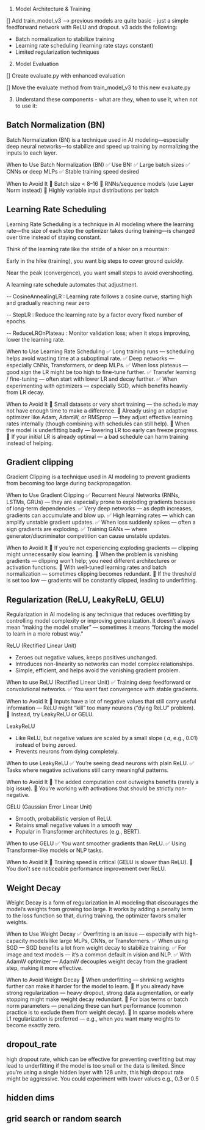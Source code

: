 1. Model Architecture & Training

[] Add train_model_v3 --> previous models are quite basic - just a simple feedforward network with ReLU and dropout. v3 adds the following:

- Batch normalization to stabilize training
- Learning rate scheduling (learning rate stays constant)
- Limited regularization techniques

2. Model Evaluation

[] Create evaluate.py with enhanced evaluation

[] Move the evaluate method from train_model_v3 to this new evaluate.py

3. Understand these components - what are they, when to use it, when not to use it:

## Batch Normalization (BN)
Batch Normalization (BN) is a technique used in AI modeling—especially deep neural networks—to stabilize and speed up training by normalizing the inputs to each layer.

When to Use Batch Normalization (BN)
✅ Use BN:
✅ Large batch sizes
✅ CNNs or deep MLPs
✅ Stable training speed desired

When to Avoid It
🚫 Batch size < 8–16
🚫 RNNs/sequence models (use Layer Norm instead)
🚫 Highly variable input distributions per batch

## Learning Rate Scheduling
Learning Rate Scheduling is a technique in AI modeling where the learning rate—the size of each step the optimizer takes during training—is changed over time instead of staying constant.

Think of the learning rate like the stride of a hiker on a mountain:

Early in the hike (training), you want big steps to cover ground quickly.

Near the peak (convergence), you want small steps to avoid overshooting.

A learning rate schedule automates that adjustment.

-- CosineAnnealingLR : Learning rate follows a cosine curve, starting   high and gradually reaching near zero

-- StepLR : Reduce the learning rate by a factor every fixed number of epochs.

-- ReduceLROnPlateau : Monitor validation loss; when it stops improving, lower the learning rate.

When to Use Learning Rate Scheduling
✅ Long training runs — scheduling helps avoid wasting time at a suboptimal rate.
✅ Deep networks — especially CNNs, Transformers, or deep MLPs.
✅ When loss plateaus — good sign the LR might be too high to fine-tune further.
✅ Transfer learning / fine-tuning — often start with lower LR and decay further.
✅ When experimenting with optimizers — especially SGD, which benefits heavily from LR decay.

When to Avoid It
🚫 Small datasets or very short training — the schedule may not have enough time to make a difference.
🚫 Already using an adaptive optimizer like Adam, AdamW, or RMSprop — they adjust effective learning rates internally (though combining with schedules can still help).
🚫 When the model is underfitting badly — lowering LR too early can freeze progress.
🚫 If your initial LR is already optimal — a bad schedule can harm training instead of helping.

## Gradient clipping

Gradient Clipping is a technique used in AI modeling to prevent gradients from becoming too large during backpropagation.

When to Use Gradient Clipping
✅ Recurrent Neural Networks (RNNs, LSTMs, GRUs) — they are especially prone to exploding gradients because of long-term dependencies.
✅ Very deep networks — as depth increases, gradients can accumulate and blow up.
✅ High learning rates — which can amplify unstable gradient updates.
✅ When loss suddenly spikes — often a sign gradients are exploding.
✅ Training GANs — where generator/discriminator competition can cause unstable updates.

When to Avoid It
🚫 If you’re not experiencing exploding gradients — clipping might unnecessarily slow learning.
🚫 When the problem is vanishing gradients — clipping won’t help; you need different architectures or activation functions.
🚫 With well-tuned learning rates and batch normalization — sometimes clipping becomes redundant.
🚫 If the threshold is set too low — gradients will be constantly clipped, leading to underfitting.

## Regularization (ReLU, LeakyReLU, GELU)
Regularization in AI modeling is any technique that reduces overfitting by controlling model complexity or improving generalization.
It doesn’t always mean “making the model smaller” — sometimes it means “forcing the model to learn in a more robust way.”

ReLU (Rectified Linear Unit)

- Zeroes out negative values, keeps positives unchanged.
- Introduces non-linearity so networks can model complex relationships.
- Simple, efficient, and helps avoid the vanishing gradient problem.

When to use ReLU (Rectified Linear Unit)
✅ Training deep feedforward or convolutional networks.
✅ You want fast convergence with stable gradients.

When to Avoid It
🚫 Inputs have a lot of negative values that still carry useful information — ReLU might “kill” too many neurons (“dying ReLU” problem).
🚫 Instead, try LeakyReLU or GELU.

LeakyReLU

- Like ReLU, but negative values are scaled by a small slope (
𝛼, e.g., 0.01) instead of being zeroed.
- Prevents neurons from dying completely.

When to use LeakyReLU
✅ You’re seeing dead neurons with plain ReLU.
✅ Tasks where negative activations still carry meaningful patterns.

When to Avoid It
🚫 The added computation cost outweighs benefits (rarely a big issue).
🚫 You're working with activations that should be strictly non-negative.

GELU (Gaussian Error Linear Unit)
- Smooth, probabilistic version of ReLU.
- Retains small negative values in a smooth way
- Popular in Transformer architectures (e.g., BERT).

When to use GELU
✅ You want smoother gradients than ReLU.
✅ Using Transformer-like models or NLP tasks.

When to Avoid It
🚫 Training speed is critical (GELU is slower than ReLU).
🚫 You don’t see noticeable performance improvement over ReLU.

## Weight Decay
Weight Decay is a form of regularization in AI modeling that discourages the model’s weights from growing too large.
It works by adding a penalty term to the loss function so that, during training, the optimizer favors smaller weights.

When to Use Weight Decay
✅ Overfitting is an issue — especially with high-capacity models like large MLPs, CNNs, or Transformers.
✅ When using SGD — SGD benefits a lot from weight decay to stabilize training.
✅ For image and text models — it’s a common default in vision and NLP.
✅ With AdamW optimizer — AdamW decouples weight decay from the gradient step, making it more effective.

When to Avoid Weight Decay
🚫 When underfitting — shrinking weights further can make it harder for the model to learn.
🚫 If you already have strong regularization — heavy dropout, strong data augmentation, or early stopping might make weight decay redundant.
🚫 For bias terms or batch norm parameters — penalizing these can hurt performance (common practice is to exclude them from weight decay).
🚫 In sparse models where L1 regularization is preferred — e.g., when you want many weights to become exactly zero.

## dropout_rate

high dropout rate, which can be effective for preventing overfitting but may lead to underfitting if the model is too small or the data is limited. Since you’re using a single hidden layer with 128 units, this high dropout rate might be aggressive. You could experiment with lower values e.g., 0.3 or 0.5

## hidden dims

## grid search or random search
